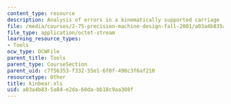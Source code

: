 ```yaml
---
content_type: resource
description: Analysis of errors in a kinematically supported carriage
file: /media/courses/2-75-precision-machine-design-fall-2001/a03a4b835a84e2da60dabb18c9aa308f_kinbear.xls
file_type: application/octet-stream
learning_resource_types:
- Tools
ocw_type: OCWFile
parent_title: Tools
parent_type: CourseSection
parent_uid: c7f56353-f332-55e1-6f0f-490c3f6af210
resourcetype: Other
title: kinbear.xls
uid: a03a4b83-5a84-e2da-60da-bb18c9aa308f
---
```

